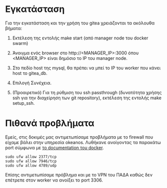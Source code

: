 # Εγκατάσταση 

Για την εγκατάσταση και την χρήση του gitea χρειάζονται τα ακόλουθα βήματα:

1. Εκτέλεση της εντολής make start (από manager node του docker swarm)

2. Άνοιγμα ενός browser στο http://<MANAGER_IP>:3000 όπου <MANAGER_IP> είναι δημόσιο το IP του manager node.

3. Στο πεδίο host της mysql, θα πρέπει να μπεί το IP του worker που κάνει host το gitea_db.

4. Επιλογή Συνέχεια.

5. (Προαιρετικό) Για τη ρύθμιση του ssh passthrough (δυνατότητα χρήσης ssh για την διαχείρηση των git repository),
εκτέλεση της εντολής make setup_ssh.
	
# Πιθανά προβλήματα

Εμείς, στις δοκιμές μας αντιμετωπίσαμε προβλήματα με το firewall που είχαμε βάλει στην υπηρεσία okeanos.
Λυθήκανε ανοίγοντας τα παρακάτω port σύμφωνα με [το documentation του docker](https://docs.docker.com/engine/swarm/swarm-tutorial/).

```
sudo ufw allow 2377/tcp
sudo ufw allow 7946/tcp
sudo ufw allow 4789/udp
```

Επίσης αντιμετωπίσαμε πρόβλημα και με το VPN του ΠΑΔΑ καθώς δεν επέτρεπε στον worker να ανοίξει το port 3306.
